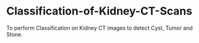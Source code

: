 # Classification-of-Kidney-CT-Scans
To perform Classification on Kidney CT images to detect Cyst, Tumor and Stone.
